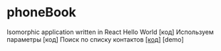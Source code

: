 # phoneBook
Isomorphic application written in React
Hello World [код]
Используем параметры [код]
Поиск по списку контактов <a href="https://github.com/KatelinM/phoneBook/blob/master/index.html">[код]</a> [demo]

